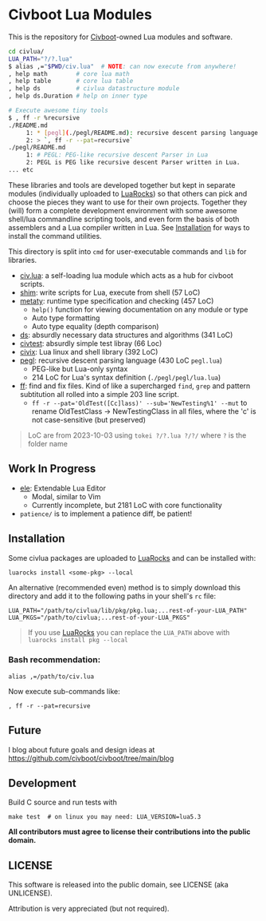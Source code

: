 # Civboot Lua Modules

This is the repository for [Civboot]-owned Lua modules and software.

```bash
cd civlua/
LUA_PATH="?/?.lua"
$ alias ,="$PWD/civ.lua"  # NOTE: can now execute from anywhere!
, help math        # core lua math
, help table       # core lua table
, help ds          # civlua datastructure module
, help ds.Duration # help on inner type

# Execute awesome tiny tools
$ , ff -r %recursive
./README.md
     1: * [pegl](./pegl/README.md): recursive descent parsing language (430 LoC `pegl.lua`)
     2: > `, ff -r --pat=recursive`
./pegl/README.md
     1: # PEGL: PEG-like recursive descent Parser in Lua
     2: PEGL is PEG like recursive descent Parser written in Lua.
... etc
```

These libraries and tools are developed together but kept in separate modules
(individually uploaded to [LuaRocks]) so that others can pick and choose the
pieces they want to use for their own projects. Together they (will) form a
complete development environment with some awesome shell/lua commandline
scripting tools, and even form the basis of both assemblers and a Lua compiler
written in Lua. See [Installation](#Installation) for ways to install the
command utilities.

This directory is split into `cmd` for user-executable commands and `lib` for
libraries.

* [civ.lua](./civ.lua): a self-loading lua module which acts as a hub for
  civboot scripts.
* [shim](./lib/shim/README.md): write scripts for Lua, execute from shell (57
  LoC)
* [metaty](./lib/metaty/README.md): runtime type specification and checking (457 LoC)
  * `help()` function for viewing documentation on any module or type
  * Auto type formatting
  * Auto type equality (depth comparison)
* [ds](./lib/ds/README.md): absurdly necessary data structures and algorithms (341 LoC)
* [civtest](./lib/civtest/README.md): absurdly simple test libray (66 Loc)
* [civix](./lib/civix/README.md): Lua linux and shell library (392 LoC) 
* [pegl](./lib/pegl/README.md): recursive descent parsing language (430 LoC `pegl.lua`)
  * PEG-like but Lua-only syntax
  * 214 LoC for Lua's syntax definition (`./pegl/pegl/lua.lua`)
* [ff](./cmd/ff/README.md): find and fix files. Kind of like a supercharged
  `find`, `grep` and pattern subtitution all rolled into a simple
  203 line script.
  * `ff -r --pat='OldTest([Cc]lass)' --sub='NewTesting%1' --mut`
    to rename OldTestClass -> NewTestingClass in all files,
    where the 'c' is not case-sensitive (but preserved)

> LoC are from 2023-10-03 using `tokei ?/?.lua ?/?/` where `?` is the folder name

## Work In Progress

* [ele](./cmd/ele/README.md): Extendable Lua Editor
  * Modal, similar to Vim
  * Currently incomplete, but 2181 LoC with core functionality
* `patience/` is to implement a patience diff, be patient!

## Installation
Some civlua packages are uploaded to [LuaRocks] and can be installed with:

```
luarocks install <some-pkg> --local
```

An alternative (recommended even) method is to simply download this directory
and add it to the following paths in your shell's `rc` file:

```
LUA_PATH="/path/to/civlua/lib/pkg/pkg.lua;...rest-of-your-LUA_PATH"
LUA_PKGS="/path/to/civlua;...rest-of-your-LUA_PKGS"
```

> If you use [LuaRocks] you can replace the `LUA_PATH` above with
> `luarocks install pkg --local`

### Bash recommendation:

```
alias ,=/path/to/civ.lua
```

Now execute sub-commands like:

```
, ff -r --pat=recursive
```

## Future
I blog about future goals and design ideas at
https://github.com/civboot/civboot/tree/main/blog

## Development
Build C source and run tests with
```
make test  # on linux you may need: LUA_VERSION=lua5.3
```

**All contributors must agree to license their contributions into the public
domain.**

## LICENSE
This software is released into the public domain, see LICENSE (aka UNLICENSE).

Attribution is very appreciated (but not required).

[Civboot]: http://civboot.org
[pkg.lua]: https://luarocks.org/modules/vitiral/pkg
[LuaRocks]: https://luarocks.org/
